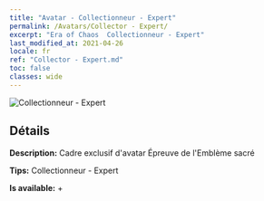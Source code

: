 ```yaml
---
title: "Avatar - Collectionneur - Expert"
permalink: /Avatars/Collector - Expert/
excerpt: "Era of Chaos  Collectionneur - Expert"
last_modified_at: 2021-04-26
locale: fr
ref: "Collector - Expert.md"
toc: false
classes: wide
---
```

 ![Collectionneur - Expert](/images/a/avatarFrame_59.png)

## Détails

 **Description:** Cadre exclusif d'avatar Épreuve de l'Emblème sacré 

 **Tips:** Collectionneur - Expert 

 **Is available:**  + 

